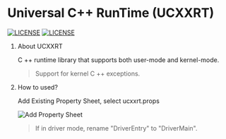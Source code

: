 # Universal C++ RunTime (UCXXRT)

[![LICENSE](https://img.shields.io/badge/license-MIT-blue.svg)](https://github.com/MiroKaku/ucxxrt/blob/master/LICENSE)
[![LICENSE](https://img.shields.io/badge/license-Anti%20996-blue.svg)](https://github.com/996icu/996.ICU/blob/master/LICENSE)

1. About UCXXRT

    C ++ runtime library that supports both user-mode and kernel-mode.

    > Support for kernel C ++ exceptions.

2. How to used?

    Add Existing Property Sheet, select ucxxrt.props

    ![Add Property Sheet](https://github.com/MiroKaku/ucxxrt/raw/master/readme/add_props.png)

    > If in driver mode, rename "DriverEntry" to "DriverMain".
